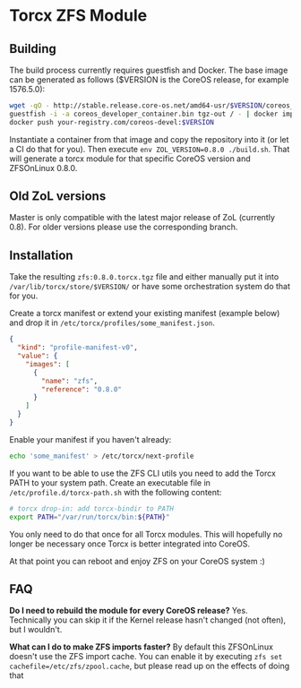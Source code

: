 # Torcx ZFS Module

## Building

The build process currently requires guestfish and Docker. The base image can be generated as follows ($VERSION is the CoreOS release, for example 1576.5.0):
```sh
wget -qO - http://stable.release.core-os.net/amd64-usr/$VERSION/coreos_developer_container.bin.bz2 | bunzip2 > coreos_developer_container.bin
guestfish -i -a coreos_developer_container.bin tgz-out / - | docker import - your-registry.com/coreos-devel:$VERSION
docker push your-registry.com/coreos-devel:$VERSION
```

Instantiate a container from that image and copy the repository into it (or let a CI do that for you).
Then execute `env ZOL_VERSION=0.8.0 ./build.sh`. That will generate a torcx module for that specific CoreOS version
and ZFSOnLinux 0.8.0.

## Old ZoL versions
Master is only compatible with the latest major release of ZoL (currently 0.8). For older versions please use the corresponding branch.

## Installation

Take the resulting `zfs:0.8.0.torcx.tgz` file and either manually put it into
`/var/lib/torcx/store/$VERSION/` or have some orchestration system do that for you. 

Create a torcx manifest or extend your existing manifest (example below) and drop it in `/etc/torcx/profiles/some_manifest.json`.
```json
{
  "kind": "profile-manifest-v0",
  "value": {
    "images": [
      {
        "name": "zfs",
        "reference": "0.8.0"
      }
    ]
  }
}
```

Enable your manifest if you haven't already:
```sh
echo 'some_manifest' > /etc/torcx/next-profile
```

If you want to be able to use the ZFS CLI utils you need to add the Torcx PATH to your system path. Create an executable file in `/etc/profile.d/torcx-path.sh` with the following content:
```sh
# torcx drop-in: add torcx-bindir to PATH
export PATH="/var/run/torcx/bin:${PATH}"
```
You only need to do that once for all Torcx modules. This will hopefully no longer be necessary once Torcx is better integrated into CoreOS.

At that point you can reboot and enjoy ZFS on your CoreOS system :)

## FAQ
**Do I need to rebuild the module for every CoreOS release?**
Yes. Technically you can skip it if the Kernel release hasn't changed (not often), but I wouldn't.

**What can I do to make ZFS imports faster?**
By default this ZFSOnLinux doesn't use the ZFS import cache. You can enable it by executing `zfs set cachefile=/etc/zfs/zpool.cache`, but please read up on the effects of doing that